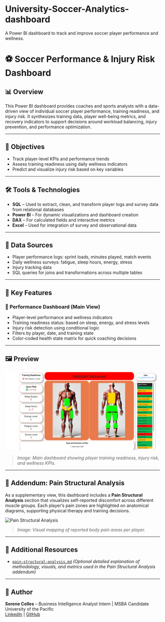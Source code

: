 # University-Soccer-Analytics-dashboard
A Power BI dashboard to track and improve soccer player performance and wellness. 

# ⚽ Soccer Performance & Injury Risk Dashboard

## 📊 Overview
This Power BI dashboard provides coaches and sports analysts with a data-driven view of individual soccer player performance, training readiness, and injury risk. It synthesizes training data, player well-being metrics, and recovery indicators to support decisions around workload balancing, injury prevention, and performance optimization.

---

## 🎯 Objectives
- Track player-level KPIs and performance trends
- Assess training readiness using daily wellness indicators
- Predict and visualize injury risk based on key variables

---

## 🛠️ Tools & Technologies
- **SQL** – Used to extract, clean, and transform player logs and survey data from relational databases
- **Power BI** – For dynamic visualizations and dashboard creation
- **DAX** – For calculated fields and interactive metrics
- **Excel** – Used for integration of survey and observational data

---

## 📂 Data Sources
- Player performance logs: sprint loads, minutes played, match events
- Daily wellness surveys: fatigue, sleep hours, energy, stress
- Injury tracking data
- SQL queries for joins and transformations across multiple tables

---

## 🧩 Key Features

### 🔹 Performance Dashboard (Main View)
- Player-level performance and wellness indicators
- Training readiness status: based on sleep, energy, and stress levels
- Injury risk detection using conditional logic
- Filters by player, date, and training state
- Color-coded health state matrix for quick coaching decisions

---

## 🖼️ Preview
![Dashboard Screenshot](https://github.com/scharles7/university-soccer-analytics-dashboard/blob/main/Dashboard-preview.png.png)

> *Image: Main dashboard showing player training readiness, injury risk, and wellness KPIs.*

---

## 📄 Addendum: Pain Structural Analysis

As a supplementary view, this dashboard includes a **Pain Structural Analysis** section that visualizes self-reported discomfort across different muscle groups. Each player’s pain zones are highlighted on anatomical diagrams, supporting physical therapy and training decisions.

![Pain Structural Analysis](pain-structural-analysis.png)

> *Image: Visual mapping of reported body pain areas per player.*

---

## 📘 Additional Resources
- [`pain-structural-analysis.md`](pain-structural-analysis.md) *(Optional detailed explanation of methodology, visuals, and metrics used in the Pain Structural Analysis addendum)*

---

## 👤 Author
**Serene Celles** – Business Intelligence Analyst Intern | MSBA Candidate  
University of the Pacific  
[LinkedIn](https://www.linkedin.com/in/your-profile) | [GitHub](https://github.com/yourusername)



